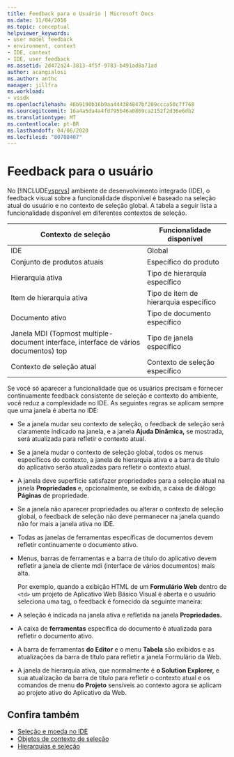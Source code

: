```yaml
---
title: Feedback para o Usuário | Microsoft Docs
ms.date: 11/04/2016
ms.topic: conceptual
helpviewer_keywords:
- user model feedback
- environment, context
- IDE, context
- IDE, user feedback
ms.assetid: 2d472a24-3813-4f5f-9783-b491ad8a71ad
author: acangialosi
ms.author: anthc
manager: jillfra
ms.workload:
- vssdk
ms.openlocfilehash: 46b9190b16b9aa444384847bf209ccca50c7f768
ms.sourcegitcommit: 16a4a5da4a4fd795b46a0869ca2152f2d36e6db2
ms.translationtype: MT
ms.contentlocale: pt-BR
ms.lasthandoff: 04/06/2020
ms.locfileid: "80708407"
---
```

# <a name="feedback-to-the-user"></a>Feedback para o usuário
No [!INCLUDE[vsprvs](../../code-quality/includes/vsprvs_md.md)] ambiente de desenvolvimento integrado (IDE), o feedback visual sobre a funcionalidade disponível é baseado na seleção atual do usuário e no contexto de seleção global. A tabela a seguir lista a funcionalidade disponível em diferentes contextos de seleção.

|Contexto de seleção|Funcionalidade disponível|
|-----------------------|-----------------------------|
|IDE|Global|
|Conjunto de produtos atuais|Específico do produto|
|Hierarquia ativa|Tipo de hierarquia específico|
|Item de hierarquia ativa|Tipo de item de hierarquia específico|
|Documento ativo|Tipo de documento específico|
|Janela MDI (Topmost multiple-document interface, interface de vários documentos) top|Tipo de janela específico|
|Contexto de seleção atual|Contexto de seleção específico|

 Se você só aparecer a funcionalidade que os usuários precisam e fornecer continuamente feedback consistente de seleção e contexto do ambiente, você reduz a complexidade no IDE. As seguintes regras se aplicam sempre que uma janela é aberta no IDE:

- Se a janela mudar seu contexto de seleção, o feedback de seleção será claramente indicado na janela, e a janela **Ajuda Dinâmica,** se mostrada, será atualizada para refletir o contexto atual.

- Se a janela mudar o contexto de seleção global, todos os menus específicos do contexto, a janela de hierarquia ativa e a barra de título do aplicativo serão atualizadas para refletir o contexto atual.

- A janela deve superfície satisfazer propriedades para a seleção atual na janela **Propriedades** e, opcionalmente, se exibida, a caixa de diálogo **Páginas** de propriedade.

- Se a janela não aparecer propriedades ou alterar o contexto de seleção global, o feedback de seleção não deve permanecer na janela quando não for mais a janela ativa no IDE.

- Todas as janelas de ferramentas específicas de documentos devem refletir continuamente o documento ativo.

- Menus, barras de ferramentas e a barra de título do aplicativo devem refletir a janela de cliente mdi (interface de vários documentos) mais alta.

  Por exemplo, quando a exibição HTML de um **Formulário Web** dentro de `<td>` um projeto de Aplicativo Web Básico Visual é aberta e o usuário seleciona uma tag, o feedback é fornecido da seguinte maneira:

- A seleção é indicada na janela ativa e refletida na janela **Propriedades.**

- A caixa de **ferramentas** específica do documento é atualizada para refletir o documento ativo.

- A barra de ferramentas **do Editor** e o menu **Tabela** são exibidos e as atualizações da barra de título para refletir a janela Formulário da Web.

- A janela de hierarquia ativa, que normalmente é **o Solution Explorer,** e sua atualização da barra de título para refletir o contexto atual e os comandos de menu **do Projeto** sensíveis ao contexto agora se aplicam ao projeto ativo do Aplicativo da Web.

## <a name="see-also"></a>Confira também
- [Seleção e moeda no IDE](../../extensibility/internals/selection-and-currency-in-the-ide.md)
- [Objetos de contexto de seleção](../../extensibility/internals/selection-context-objects.md)
- [Hierarquias e seleção](../../extensibility/internals/hierarchies-and-selection.md)
